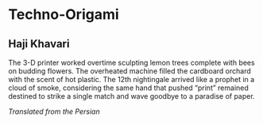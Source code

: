# Techno-Origami
## Haji Khavari
The 3-D printer
worked overtime
sculpting lemon trees
complete with bees
on budding flowers.
The overheated machine
filled the cardboard orchard
with the scent of hot plastic.
The 12th nightingale arrived
like a prophet
in a cloud of smoke,
considering the same hand
that pushed “print”
remained destined to strike
a single match
and wave goodbye
to a paradise
of paper.

_Translated from the Persian_